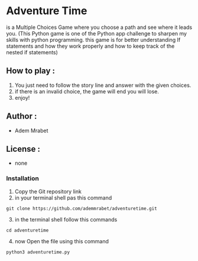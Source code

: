 # Adventure Time 
 is a Multiple Choices Game where you choose a path and see where it leads you.
 (This Python game is one of the Python app challenge to sharpen my skills with python programming. this game is for better understanding If statements and how they work properly and how to keep track of the nested if statements)

 ## How to play :
 1. You just need to follow the story line and answer with the given choices.
 2. if there is an invalid choice, the game will end you will lose.
 3. enjoy!

 ## Author :
 - Adem Mrabet

 ## License :
 - none

 ### Installation
 1. Copy the Git repository link
 2. in your terminal shell pas this command
 ```
 git clone https://github.com/ademmrabet/adventuretime.git
 ```
 3. in the terminal shell follow this commands
 ```
 cd adventuretime
 ```
 4. now Open the file using this command
 ```
 python3 adventuretime.py
 ```